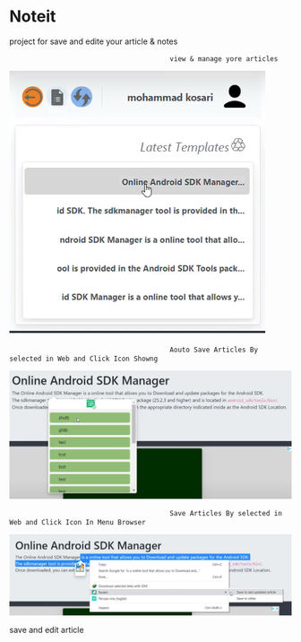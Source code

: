 # Noteit
project for save and edite your article & notes

                                            view & manage yore articles
![plot](./chrome-extension/dashboard.png)


                                            Aouto Save Articles By selected in Web and Click Icon Showng
![plot](./chrome-extension/web_dashboard.png)

                                            Save Articles By selected in Web and Click Icon In Menu Browser
![plot](./chrome-extension/web_menu.png)


save and edit article

